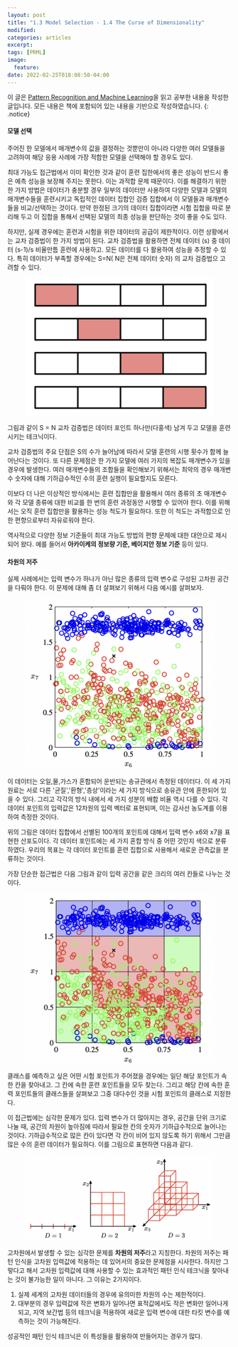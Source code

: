 ```yaml
---
layout: post
title: "1.3 Model Selection - 1.4 The Curse of Dimensionality"
modified:
categories: articles
excerpt:
tags: [PRML]
image:
  feature:
date: 2022-02-25T018:08:50-04:00
---
```


이 글은 [Pattern Recognition and Machine Learning](https://www.microsoft.com/en-us/research/uploads/prod/2006/01/Bishop-Pattern-Recognition-and-Machine-Learning-2006.pdf)을 읽고 공부한 내용을 작성한 글입니다. 
모든 내용은 책에 포함되어 있는 내용을 기반으로 작성하였습니다.
{: .notice}

#### 모델 선택

주어진 한 모델에서 매개변수의 값을 결정하는 것뿐만이 아니라 다양한 여러 모델들을 고려하여 해당 응용 사례에 가장 적합한 모델을 선택해야 할 경우도 있다.
 
최대 가능도 접근법에서 이미 확인한 것과 같이 훈련 집한에서의 좋은 성능이 반드시 좋은 예측 성능을 보장해 주지는 못한다. 이는 과적합 문제 때문이다. 이를 해결하기 위한 한 가지 방법은 데이터가 충분할 경우 일부의 데이터만 사용하여 다양한 모델과 모델의 매개변수들을 훈련시키고 독립적인 데이터 집합인 검증 집합에서 이 모델들과 매개변수들을 비교/선택하는 것이다. 만약 한정된 크기의 데이터 집합이라면 시험 집합을 따로 분리해 두고 이 집합을 통해서 선택된 모델의 최종 성능을 판단하는 것이 좋을 수도 있다.
 
하지만, 실제 경우에는 훈련과 시험을 위한 데이터의 공급이 제한적이다. 이런 상황에서는 교차 검증법이 한 가지 방법이 된다.
교차 검증법을 활용하면 전체 데이터 (s) 중 데이터 (s-1)/s 비율만틈 훈련에 사용하고. 모든 데이터를 다 활용하여 성능을 추정할 수 있다. 특히 데이터가 부족할 경우에는 S=N( N은 전체 데이터 숫자) 의 교차 검증법으 고려할 수 있다. 


<figure>
    <a href="/PRML/12.png" alt="image"><img src="/PRML/12.png" alt="image"></a>
</figure>

그림과 같이 S = N 교차 검증법은 데이터 포인트 하나만(다홍색)  남겨 두고 모델을 훈련시키는 테크닉이다. 
 
교차 검증법의 주요 단점은 S의 수가 늘어남에 따라서 모델 훈련의 시행 횟수가 함께 늘어난다는 것이다. 또 다른 문제점은 한 가지 모델에 여러 가지의 복잡도 매개변수가 있을 경우에 발생한다. 여러 매개변수들의 조합들을 확인해보기 위해서는 최악의 경우 매개변수 숫자에 대해 기하급수적인 수의 훈련 실행이 필요할지도 모른다. 
 
이보다 더 나은 이상적인 방식에서는 훈련 집합만을 활용해서 여러 종류의 초 매개변수와 각 모델 종류에 대한 비교를 한 번의 훈련 과정동안 시행할 수 있어야 한다. 이를 위해서는 오직 훈련 집합만을 활용하는 성능 척도가 필요하다. 또한 이 척도는 과적합으로 인한 편향으로부터 자유로워야 한다. 
 
역사적으로 다양한 정보 기준들이 최대 가능도 방법의 편향 문제에 대한 대안으로 제시되어 왔다. 예를 들어서 <b>아카이케의 정보량 기준, 베이지안 정보 기준</b> 등이 있다.

#### 차원의 저주

실제 사례에서는 입력 변수가 하나가 아닌 많은 종류의 입력 변수로 구성된 고차원 공간을 다뤄야 한다.
이 문제에 대해 좀 더 살펴보기 위해서 다음 예시를 살펴보자.

<figure>
    <a href="/PRML/13.png" alt="image"><img src="/PRML/13.png" alt="image"></a>
</figure>

이 데이터는 오일,물,가스가 혼합되어 운반되는 송규관에서 측정된 데이터다. 이 세 가지 원료는 서로 다른 '균질','환형','층상'이라는 세 가지 방식으로 송유관 안에 혼한되어 있을 수 있다. 그리고 각각의 방식 내에서 세 가지 성분의 배합 비율 역시 다를 수 있다. 각 데이터 포인트의 입력값은 12차원의 입력 벡터로 표현되며, 이는 감사선 농도계를 이용하여 측정한 것이다.
 
위의 그림은 데이터 집합에서 선별된 100개의 포인트에 대해서 입력 변수 x6와 x7을 표현한 산포도이다. 각 데이터 포인트에는 세 가지 혼합 방식 중 어떤  것인지 색으로 분류하였다. 우리의 목표는 각 데이터 포인트를 훈련 집합으로 사용해서 새로운 관측값을 분류하는 것이다.
 
가장 단순한 접근법은 다음 그림과 같이 입력 공간을 같은 크리의 여러 칸들로 나누는 것이다.

<figure>
    <a href="/PRML/14.png" alt="image"><img src="/PRML/14.png" alt="image"></a>
</figure>

클래스를 예측하고 싶은 어떤 시험 포인트가 주어졌을 경우에는 일단 해당 포인트가 속한 칸을 찾아내고. 그 칸에 속한 훈련 포인트들을 모두 찾는다. 그리고 해당 칸에 속한 훈력 포인트들의 클래스들을 살펴보고 그중 대다수인 것을 시험 포인트의 클래스로 지정한다.
 
이 접근법에는 심각한 문제가 있다. 입력 변수가 더 많아지는 경우, 공간을 단위 크기로 나눌 때, 공간의 차원이 높아짐에 따라서 필요한 칸의 숫자가 기하급수적으로 늘어나는 것이다. 기하급수적으로 많은 칸이 있다면 각 칸이 비어 있지 않도록 하기 위해서 그만큼 많은 수의 훈련 데이터가 필요하다. 이를 그림으로 표현하면 다음과 같다.

<figure>
    <a href="/PRML/15.png" alt="image"><img src="/PRML/15.png" alt="image"></a>
</figure>

고차원에서 발생할 수 있는 심각한 문제를 <b>차원의 저주</b>라고 지칭한다. 
차원의 저주는 패턴 인식을 고차원 입력값에 적용하는 데 있어서의 중요한 문제점을 시사한다. 하지만 그렇다고 해서 고차원 입력값에 대해 사용할 수 있는 효과적인 패턴 인식 테크닉을 찾아내는 것이 불가능한 일이 아니다. 그 이유는 2가지이다.
 
1. 실제 세계의 고차원 데이터들의 경우에 유의미한 차원의 수는 제한적이다.
2. 대부분의 경우 입력값에 작은 변화가 일어나면 표적값에서도 작은 변화만 일어나게 되고, 지역 보간법 등의 테크닉을 적용하여 새로운 입력 변수에 대한 타킷 변수를 예측하는 것이 가능해진다.
 
성공적인 패턴 인식 테크닉은 이 특성들을 활용하여 만들어지는 경우가 많다.
